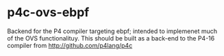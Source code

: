 # p4c-ovs-ebpf

Backend for the P4 compiler targeting ebpf; intended to implemenet much of the OVS functionalituy.
This should be built as a back-end to the P4-16 compiler from http://github.com/p4lang/p4c
